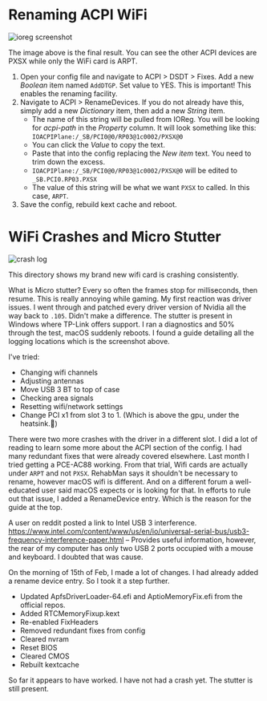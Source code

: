 # Renaming ACPI WiFi

![ioreg screenshot](https://i.imgur.com/9kMxG2A.png)

The image above is the final result. You can see the other ACPI devices are PXSX while only the WiFi card is ARPT.

1. Open your config file and navigate to ACPI > DSDT > Fixes. Add a new *Boolean* item named `AddDTGP`. Set value to YES. This is important! This enables the renaming facility.
2. Navigate to ACPI > RenameDevices. If you do not already have this, simply add a new *Dictionary* item, then add a new *String* item.
    * The name of this string will be pulled from IOReg. You will be looking for *acpi-path* in the *Property* column. It will look something like this: `IOACPIPlane:/_SB/PCI0@0/RP03@1c0002/PXSX@0`
    * You can click the *Value* to copy the text.
    * Paste that into the config replacing the *New item* text. You need to trim down the excess.
    * `IOACPIPlane:/_SB/PCI0@0/RP03@1c0002/PXSX@0` will be edited to `_SB.PCI0.RP03.PXSX`
    * The value of this string will be what we want `PXSX` to called. In this case, `ARPT`.
3. Save the config, rebuild kext cache and reboot.

# WiFi Crashes and Micro Stutter

![crash log](https://i.imgur.com/uM6qL1l.png)

This directory shows my brand new wifi card is crashing consistently.

What is Micro stutter? Every so often the frames stop for milliseconds, then resume. This is really annoying while gaming. My first reaction was driver issues. I went through and patched every driver version of Nvidia all the way back to `.105`. Didn't make a difference. The stutter is present in Windows where TP-Link offers support. I ran a diagnostics and 50% through the test, macOS suddenly reboots. I found a guide detailing all the logging locations which is the screenshot above.

I've tried:
* Changing wifi channels
* Adjusting antennas
* Move USB 3 BT to top of case
* Checking area signals
* Resetting wifi/network settings
* Change PCI x1 from slot 3 to 1. (Which is above the gpu, under the heatsink.)

There were two more crashes with the driver in a different slot. I did a lot of reading to learn some more about the ACPI section of the config. I had many redundant fixes that were already covered elsewhere. Last month I tried getting a PCE-AC88 working. From that trial, Wifi cards are actually under `ARPT` and not `PXSX`. RehabMan says it shouldn't be necessary to rename, however macOS wifi is different. And on a different forum a well-educated user said macOS expects or is looking for that. In efforts to rule out that issue, I added a RenameDevice entry. Which is the reason for the guide at the top.

A user on reddit posted a link to Intel USB 3 interference. https://www.intel.com/content/www/us/en/io/universal-serial-bus/usb3-frequency-interference-paper.html – Provides useful information, however, the rear of my computer has only two USB 2 ports occupied with a mouse and keyboard. I doubted that was cause.

On the morning of 15th of Feb, I made a lot of changes. I had already added a rename device entry. So I took it a step further.

* Updated ApfsDriverLoader-64.efi and AptioMemoryFix.efi from the official repos.
* Added RTCMemoryFixup.kext
* Re-enabled FixHeaders
* Removed redundant fixes from config
* Cleared nvram
* Reset BIOS
* Cleared CMOS
* Rebuilt kextcache

So far it appears to have worked. I have not had a crash yet. The stutter is still present.
